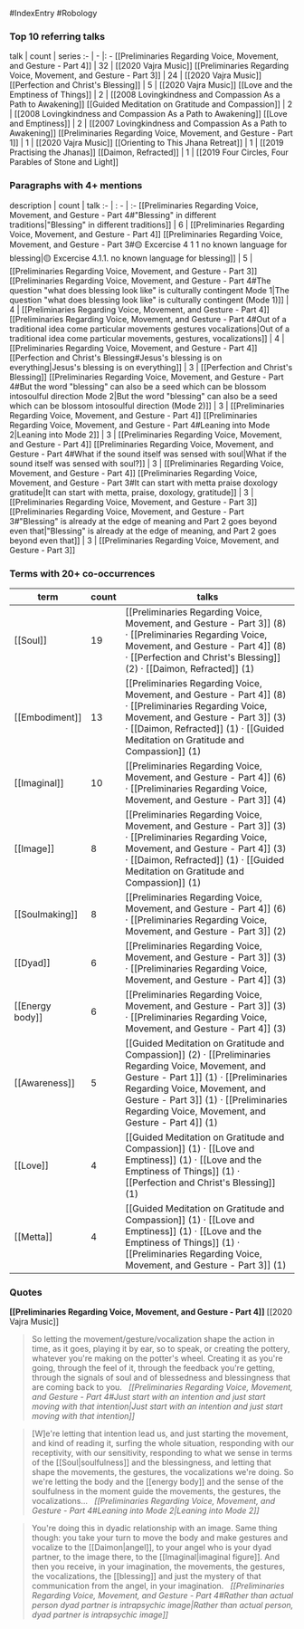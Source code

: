#IndexEntry #Robology

### Top 10 referring talks
talk | count | series
:- | - |: -
[[Preliminaries Regarding Voice, Movement, and Gesture - Part 4]] | 32 | [[2020 Vajra Music]]
[[Preliminaries Regarding Voice, Movement, and Gesture - Part 3]] | 24 | [[2020 Vajra Music]]
[[Perfection and Christ's Blessing]] | 5 | [[2020 Vajra Music]]
[[Love and the Emptiness of Things]] | 2 | [[2008 Lovingkindness and Compassion As a Path to Awakening]]
[[Guided Meditation on Gratitude and Compassion]] | 2 | [[2008 Lovingkindness and Compassion As a Path to Awakening]]
[[Love and Emptiness]] | 2 | [[2007 Lovingkindness and Compassion As a Path to Awakening]]
[[Preliminaries Regarding Voice, Movement, and Gesture - Part 1]] | 1 | [[2020 Vajra Music]]
[[Orienting to This Jhana Retreat]] | 1 | [[2019 Practising the Jhanas]]
[[Daimon, Refracted]] | 1 | [[2019 Four Circles, Four Parables of Stone and Light]]

### Paragraphs with 4+ mentions
description | count | talk
:- | : - | :-
[[Preliminaries Regarding Voice, Movement, and Gesture - Part 4#"Blessing" in different traditions\|"Blessing" in different traditions]] | 6 | [[Preliminaries Regarding Voice, Movement, and Gesture - Part 4]]
[[Preliminaries Regarding Voice, Movement, and Gesture - Part 3#🟡 Excercise 4 1 1 no known language for blessing\|🟡 Excercise 4.1.1. no known language for blessing]] | 5 | [[Preliminaries Regarding Voice, Movement, and Gesture - Part 3]]
[[Preliminaries Regarding Voice, Movement, and Gesture - Part 4#The question "what does blessing look like" is culturally contingent Mode 1\|The question "what does blessing look like" is culturally contingent (Mode 1)]] | 4 | [[Preliminaries Regarding Voice, Movement, and Gesture - Part 4]]
[[Preliminaries Regarding Voice, Movement, and Gesture - Part 4#Out of a traditional idea come particular movements gestures vocalizations\|Out of a traditional idea come particular movements, gestures, vocalizations]] | 4 | [[Preliminaries Regarding Voice, Movement, and Gesture - Part 4]]
[[Perfection and Christ's Blessing#Jesus's blessing is on everything\|Jesus's blessing is on everything]] | 3 | [[Perfection and Christ's Blessing]]
[[Preliminaries Regarding Voice, Movement, and Gesture - Part 4#But the word "blessing" can also be a seed which can be blossom intosoulful direction Mode 2\|But the word "blessing" can also be a seed which can be blossom intosoulful direction (Mode 2)]] | 3 | [[Preliminaries Regarding Voice, Movement, and Gesture - Part 4]]
[[Preliminaries Regarding Voice, Movement, and Gesture - Part 4#Leaning into Mode 2\|Leaning into Mode 2]] | 3 | [[Preliminaries Regarding Voice, Movement, and Gesture - Part 4]]
[[Preliminaries Regarding Voice, Movement, and Gesture - Part 4#What if the sound itself was sensed with soul\|What if the sound itself was sensed with soul?]] | 3 | [[Preliminaries Regarding Voice, Movement, and Gesture - Part 4]]
[[Preliminaries Regarding Voice, Movement, and Gesture - Part 3#It can start with metta praise doxology gratitude\|It can start with metta, praise, doxology, gratitude]] | 3 | [[Preliminaries Regarding Voice, Movement, and Gesture - Part 3]]
[[Preliminaries Regarding Voice, Movement, and Gesture - Part 3#"Blessing" is already at the edge of meaning and Part 2 goes beyond even that\|"Blessing" is already at the edge of meaning, and Part 2 goes beyond even that]] | 3 | [[Preliminaries Regarding Voice, Movement, and Gesture - Part 3]]

### Terms with 20+ co-occurrences
term | count | talks
-|-|-
[[Soul]] | 19 | <span class="counts">[[Preliminaries Regarding Voice, Movement, and Gesture - Part 3]] (8) · [[Preliminaries Regarding Voice, Movement, and Gesture - Part 4]] (8) · [[Perfection and Christ's Blessing]] (2) · [[Daimon, Refracted]] (1)</span> 
[[Embodiment]] | 13 | <span class="counts">[[Preliminaries Regarding Voice, Movement, and Gesture - Part 4]] (8) · [[Preliminaries Regarding Voice, Movement, and Gesture - Part 3]] (3) · [[Daimon, Refracted]] (1) · [[Guided Meditation on Gratitude and Compassion]] (1)</span> 
[[Imaginal]] | 10 | <span class="counts">[[Preliminaries Regarding Voice, Movement, and Gesture - Part 4]] (6) · [[Preliminaries Regarding Voice, Movement, and Gesture - Part 3]] (4)</span> 
[[Image]] | 8 | <span class="counts">[[Preliminaries Regarding Voice, Movement, and Gesture - Part 3]] (3) · [[Preliminaries Regarding Voice, Movement, and Gesture - Part 4]] (3) · [[Daimon, Refracted]] (1) · [[Guided Meditation on Gratitude and Compassion]] (1)</span> 
[[Soulmaking]] | 8 | <span class="counts">[[Preliminaries Regarding Voice, Movement, and Gesture - Part 4]] (6) · [[Preliminaries Regarding Voice, Movement, and Gesture - Part 3]] (2)</span> 
[[Dyad]] | 6 | <span class="counts">[[Preliminaries Regarding Voice, Movement, and Gesture - Part 3]] (3) · [[Preliminaries Regarding Voice, Movement, and Gesture - Part 4]] (3)</span> 
[[Energy body]] | 6 | <span class="counts">[[Preliminaries Regarding Voice, Movement, and Gesture - Part 3]] (3) · [[Preliminaries Regarding Voice, Movement, and Gesture - Part 4]] (3)</span> 
[[Awareness]] | 5 | <span class="counts">[[Guided Meditation on Gratitude and Compassion]] (2) · [[Preliminaries Regarding Voice, Movement, and Gesture - Part 1]] (1) · [[Preliminaries Regarding Voice, Movement, and Gesture - Part 3]] (1) · [[Preliminaries Regarding Voice, Movement, and Gesture - Part 4]] (1)</span> 
[[Love]] | 4 | <span class="counts">[[Guided Meditation on Gratitude and Compassion]] (1) · [[Love and Emptiness]] (1) · [[Love and the Emptiness of Things]] (1) · [[Perfection and Christ's Blessing]] (1)</span> 
[[Metta]] | 4 | <span class="counts">[[Guided Meditation on Gratitude and Compassion]] (1) · [[Love and Emptiness]] (1) · [[Love and the Emptiness of Things]] (1) · [[Preliminaries Regarding Voice, Movement, and Gesture - Part 3]] (1)</span> 

### Quotes
**[[Preliminaries Regarding Voice, Movement, and Gesture - Part 4]]**
<span class="counts">[[2020 Vajra Music]]</span>
> So letting the movement/gesture/vocalization shape the action in time, as it goes, playing it by ear, so to speak, or creating the pottery, whatever you're making on the potter's wheel. Creating it as you're going, through the feel of it, through the feedback you're getting, through the signals of soul and of blessedness and blessingness that are coming back to you. &nbsp;&nbsp;<span class="counts">_[[Preliminaries Regarding Voice, Movement, and Gesture - Part 4#Just start with an intention and just start moving with that intention|Just start with an intention and just start moving with that intention]]_</span>

> [W]e're letting that intention lead us, and just starting the movement, and kind of reading it, surfing the whole situation, responding with our receptivity, with our sensitivity, responding to what we sense in terms of the [[Soul|soulfulness]] and the blessingness, and letting that shape the movements, the gestures, the vocalizations we're doing. So we're letting the body and the [[energy body]] and the sense of the soulfulness in the moment guide the movements, the gestures, the vocalizations... &nbsp;&nbsp;<span class="counts">_[[Preliminaries Regarding Voice, Movement, and Gesture - Part 4#Leaning into Mode 2|Leaning into Mode 2]]_</span>

> You're doing this in dyadic relationship with an image. Same thing though: you take your turn to move the body and make gestures and vocalize to the [[Daimon|angel]], to your angel who is your dyad partner, to the image there, to the [[Imaginal|imaginal figure]]. And then you receive, in your imagination, the movements, the gestures, the vocalizations, the [[blessing]] and just the mystery of that communication from the angel, in your imagination. &nbsp;&nbsp;<span class="counts">_[[Preliminaries Regarding Voice, Movement, and Gesture - Part 4#Rather than actual person dyad partner is intrapsychic image|Rather than actual person, dyad partner is intrapsychic image]]_</span>


